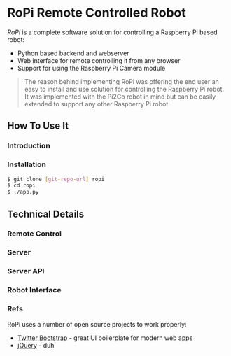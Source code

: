 # RoPi Remote Controlled Robot

*RoPi* is a complete software solution for controlling a Raspberry Pi based robot:

  - Python based backend and webserver
  - Web interface for remote controlling it from any browser
  - Support for using the Raspberry Pi Camera module

> The reason behind implementing RoPi was offering the end user
> an easy to install and use solution for controlling the Raspberry Pi robot.
> It was implemented with the Pi2Go robot in mind but can be easily extended to support any
> other Raspberry Pi robot.

## How To Use It

### Introduction

### Installation

```sh
$ git clone [git-repo-url] ropi
$ cd ropi
$ ./app.py
```

## Technical Details

### Remote Control

### Server

### Server API

### Robot Interface

### Refs

RoPi uses a number of open source projects to work properly:

* [Twitter Bootstrap] - great UI boilerplate for modern web apps
* [jQuery] - duh

[//]: # (These are reference links used in the body of this note and get stripped out when the markdown processor does its job. There is no need to format nicely because it shouldn't be seen. Thanks SO - http://stackoverflow.com/questions/4823468/store-comments-in-markdown-syntax)


   [Twitter Bootstrap]: <http://twitter.github.com/bootstrap/>
   [jQuery]: <http://jquery.com>
   
   [PlDb]: <https://github.com/joemccann/dillinger/tree/master/plugins/dropbox/README.md>
   [PlGh]:  <https://github.com/joemccann/dillinger/tree/master/plugins/github/README.md>
   [PlGd]: <https://github.com/joemccann/dillinger/tree/master/plugins/googledrive/README.md>
   [PlOd]: <https://github.com/joemccann/dillinger/tree/master/plugins/onedrive/README.md>


